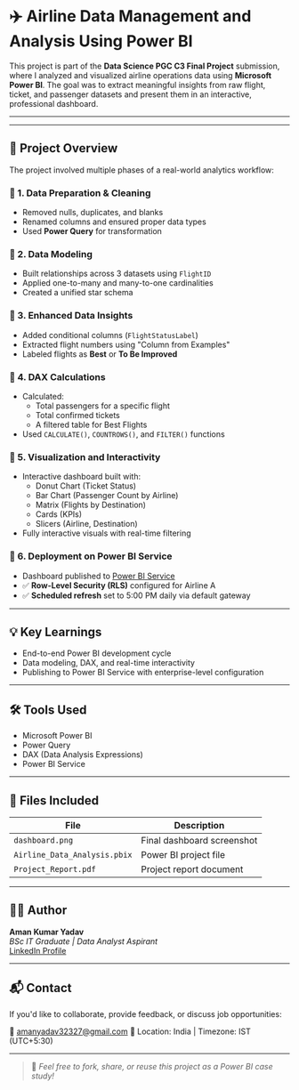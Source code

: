 # ✈️ Airline Data Management and Analysis Using Power BI

This project is part of the **Data Science PGC C3 Final Project** submission, where I analyzed and visualized airline operations data using **Microsoft Power BI**. The goal was to extract meaningful insights from raw flight, ticket, and passenger datasets and present them in an interactive, professional dashboard.

---


---

## 📁 Project Overview

The project involved multiple phases of a real-world analytics workflow:

### 🔹 1. Data Preparation & Cleaning
- Removed nulls, duplicates, and blanks
- Renamed columns and ensured proper data types
- Used **Power Query** for transformation

### 🔹 2. Data Modeling
- Built relationships across 3 datasets using `FlightID`
- Applied one-to-many and many-to-one cardinalities
- Created a unified star schema

### 🔹 3. Enhanced Data Insights
- Added conditional columns (`FlightStatusLabel`)
- Extracted flight numbers using "Column from Examples"
- Labeled flights as **Best** or **To Be Improved**

### 🔹 4. DAX Calculations
- Calculated:
  - Total passengers for a specific flight
  - Total confirmed tickets
  - A filtered table for Best Flights
- Used `CALCULATE()`, `COUNTROWS()`, and `FILTER()` functions

### 🔹 5. Visualization and Interactivity
- Interactive dashboard built with:
  - Donut Chart (Ticket Status)
  - Bar Chart (Passenger Count by Airline)
  - Matrix (Flights by Destination)
  - Cards (KPIs)
  - Slicers (Airline, Destination)
- Fully interactive visuals with real-time filtering

### 🔹 6. Deployment on Power BI Service
- Dashboard published to [Power BI Service]([https://app.powerbi.com/](https://app.powerbi.com/groups/me/reports/e8103f90-85a5-4d40-8c9c-b2ed5fee3421/8f39f1d952423b0166ad?experience=power-bi))
- ✅ **Row-Level Security (RLS)** configured for Airline A
- ✅ **Scheduled refresh** set to 5:00 PM daily via default gateway

---

## 💡 Key Learnings

- End-to-end Power BI development cycle
- Data modeling, DAX, and real-time interactivity
- Publishing to Power BI Service with enterprise-level configuration

---

## 🛠️ Tools Used

- Microsoft Power BI
- Power Query
- DAX (Data Analysis Expressions)
- Power BI Service

---

## 📂 Files Included

| File | Description |
|------|-------------|
| `dashboard.png` | Final dashboard screenshot |
| `Airline_Data_Analysis.pbix` | Power BI project file  |
| `Project_Report.pdf` | Project report document  |

---

## 🙋‍♂️ Author

**Aman Kumar Yadav**  
_BSc IT Graduate | Data Analyst Aspirant_  
[LinkedIn Profile](https://www.linkedin.com/in/aman-yadav-6b64b6253/)

---

## 📬 Contact

If you'd like to collaborate, provide feedback, or discuss job opportunities:

📧 amanyadav32327@gmail.com 
📌 Location: India | Timezone: IST (UTC+5:30)

---

> 🔗 *Feel free to fork, share, or reuse this project as a Power BI case study!*
